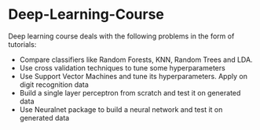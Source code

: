 # Deep-Learning-Course
Deep learning course deals with the following problems in the form of tutorials:
- Compare classifiers like Random Forests, KNN, Random Trees and LDA. 
- Use cross validation techniques to tune some hyperparameters
- Use Support Vector Machines and tune its hyperparameters. Apply on digit recognition data
- Build a single layer perceptron from scratch and test it on generated data
- Use Neuralnet package to build a neural network and test it on generated data
